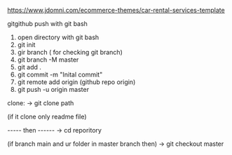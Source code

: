 https://www.jdomni.com/ecommerce-themes/car-rental-services-template


gitgithub push with git  bash

1.  open directory with git bash
2. git init
3. gir branch ( for checking git branch)
4. git branch -M master
5. git add .
6. git commit -m "Inital commit"
7. git remote add origin (github repo origin)
8. git push -u origin master



clone:
-> git clone path

(if it clone only readme file)

----- then ------
-> cd reporitory

(if branch main and ur folder in master branch then) 
-> git checkout master


